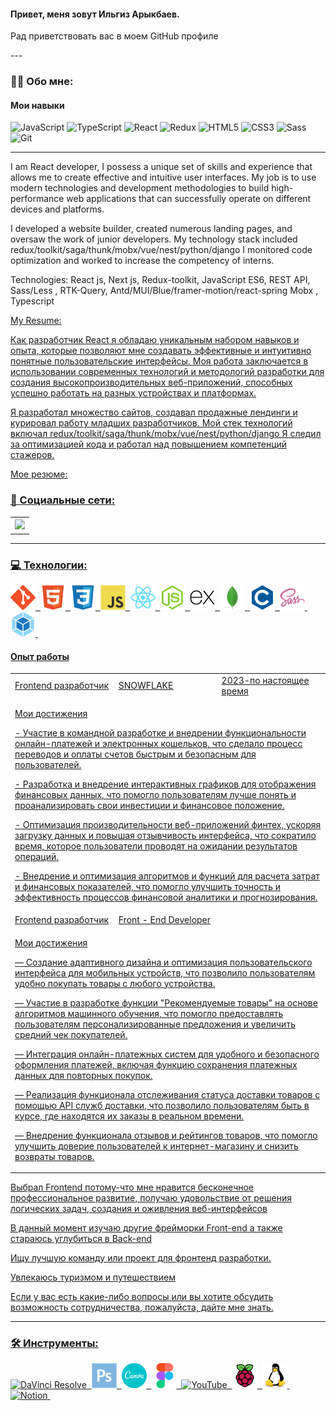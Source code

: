 <h4>Привет, меня зовут Ильгиз Арыкбаев.</h4>
<p>Рад приветствовать вас в моем GitHub профиле</p>
---

### :man_technologist: Обо мне:

<h4>Мои навыки</h4>

![JavaScript](https://img.shields.io/badge/javascript-%23323330.svg?style=for-the-badge&logo=javascript&logoColor=%23F7DF1E)
![TypeScript](https://img.shields.io/badge/typescript-%23007ACC.svg?style=for-the-badge&logo=typescript&logoColor=white)
![React](https://img.shields.io/badge/react-%2320232a.svg?style=for-the-badge&logo=react&logoColor=%2361DAFB)
![Redux](https://img.shields.io/badge/redux-%23593d88.svg?style=for-the-badge&logo=redux&logoColor=white)
![HTML5](https://img.shields.io/badge/HTML5-E34F26.svg?style=for-the-badge&logo=HTML5&logoColor=white)
![CSS3](https://img.shields.io/badge/CSS3-1572B6.svg?style=for-the-badge&logo=CSS3&logoColor=white)
![Sass](https://img.shields.io/badge/Sass-CC6699.svg?style=for-the-badge&logo=Sass&logoColor=white)
![Git](https://img.shields.io/badge/Git-F05032.svg?style=for-the-badge&logo=Git&logoColor=white)

---

<p>I am React developer, I possess a unique set of skills and experience that allows me to create effective and intuitive user interfaces. My job is to use modern technologies and development methodologies to build high-performance web applications that can successfully operate on different devices and platforms.

I developed a website builder, created numerous landing pages, and oversaw the work of junior developers. My technology stack included redux/toolkit/saga/thunk/mobx/vue/nest/python/django I monitored code optimization and worked to increase the competency of interns.

Technologies:
React js, Next js, Redux-toolkit, JavaScript ES6, REST API, Sass/Less , RTK-Query, Antd/MUI/Blue/framer-motion/react-spring
Mobx , Typescript<p>

<bold>
<a href="https://www.figma.com/file/2jr92CFt6rLnaBQ7Q2lgeg/Untitled?type=design&node-id=0-1&t=z5QaZnJdLS46U9fc-0">
My Resume:</bold>

<p>Как разработчик React я обладаю уникальным набором навыков и опыта, которые позволяют мне создавать эффективные и интуитивно понятные пользовательские интерфейсы. Моя работа заключается в использовании современных технологий и методологий разработки для создания высокопроизводительных веб-приложений, способных успешно работать на разных устройствах и платформах.

Я разработал множество сайтов, создавал продажные лендинги и курировал работу младших разработчиков. Мой стек технологий включал redux/toolkit/saga/thunk/mobx/vue/nest/python/django Я следил за оптимизацией кода и работал над повышением компетенций стажеров.</p>

<bold>
<a href="https://www.figma.com/file/2jr92CFt6rLnaBQ7Q2lgeg/Untitled?type=design&node-id=0-1&t=z5QaZnJdLS46U9fc-0">
Мое резюме:</bold>

### 🤝 Социальные сети:

  <div id="badges">
<table>
  <tr>
    <th><a href="https://t.me/MinHek7"><img src="https://img.icons8.com/color/1x/telegram-app"></img></a></th>
  </tr>
</table>

  </div>

---

### 💻 Технологии:

<div>
  <img src="https://github.com/devicons/devicon/blob/master/icons/git/git-original.svg" title="git" alt="git" width="40" height="40"/>&nbsp
  <img src="https://github.com/devicons/devicon/blob/master/icons/html5/html5-original.svg" title="html5" alt="html5" width="40" height="40"/>&nbsp
  <img src="https://github.com/devicons/devicon/blob/master/icons/css3/css3-original.svg" title="css" alt="css" width="40" height="40"/>&nbsp
  <img src="https://github.com/devicons/devicon/blob/master/icons/javascript/javascript-original.svg" title="javascript" alt="javascript" width="40" height="40"/>&nbsp
  <img src="https://github.com/devicons/devicon/blob/master/icons/react/react-original.svg" title="reactjs" alt="reactjs" width="40" height="40"/>&nbsp
  <img src="https://github.com/devicons/devicon/blob/master/icons/nodejs/nodejs-original.svg" title="nodejs" alt="nodejs" width="40" height="40"/>&nbsp
  <img src="https://github.com/devicons/devicon/blob/master/icons/express/express-original.svg" title="express" alt="express" width="40" height="40"/>&nbsp
  <img src="https://github.com/devicons/devicon/blob/master/icons/mongodb/mongodb-original.svg" title="mongodb" alt="mongodb" width="40" height="40"/>&nbsp
  <img src="https://github.com/devicons/devicon/blob/master/icons/c/c-plain.svg" title="C" alt="C" width="40" height="40"/>&nbsp;
  <img src="https://github.com/devicons/devicon/blob/master/icons/sass/sass-original.svg" title="sass/scss" alt="sass/scss" width="40" height="40"/>&nbsp;
  <img src="https://github.com/devicons/devicon/blob/master/icons/webpack/webpack-original.svg" title="webpack" alt="webpack" width="40" height="40"/>&nbsp;
  <!-- <img src="https://github.com/devicons/devicon/blob/master/icons/redux/redux-original.svg" title="redux" alt="redux" width="40" height="40"/>&nbsp; -->
</div>

<h4>Опыт работы</h4>
<table>
  <tr>
    <td>Frontend разработчик</td>
    <td><a href="https://snowflake-git-dev-keraemoe.vercel.app/"> SNOWFLAKE</a></td>
    <td>2023-по настоящее время</td>
  </tr>
  <tr>
    <td colspan="3"><p>Мои достижения</p>
      <p>- Участие в командной разработке и внедрении функциональности онлайн-платежей и
электронных кошельков, что сделало процесс переводов и оплаты счетов быстрым и
безопасным для пользователей.</p>
      <p>- Разработка и внедрение интерактивных графиков для отображения финансовых данных, что
помогло пользователям лучше понять и проанализировать свои инвестиции и финансовое
положение.
</p>
      <p>- Оптимизация производительности веб-приложений финтех, ускоряя загрузку данных и
повышая отзывчивость интерфейса, что сократило время, которое пользователи проводят на
ожидании результатов операций.</p>
      <p>- Внедрение и оптимизация алгоритмов и функций для расчета затрат и финансовых
показателей, что помогло улучшить точность и эффективность процессов финансовой
аналитики и прогнозирования.</p>
</td>
   </tr>
   <tr>
    <td>Frontend разработчик</td>
    <td><a href="https://fortylines.io/home"> Front - End Developer </a></td>
  </tr>
  <tr>
    <td colspan="3"><p>Мои достижения</p>
      <p>— Создание адаптивного дизайна и оптимизация пользовательского интерфейса для мобильных
устройств, что позволило пользователям удобно покупать товары с любого устройства.</p>
      <p>— Участие в разработке функции "Рекомендуемые товары" на основе алгоритмов машинного
обучения, что помогло предоставлять пользователям персонализированные предложения и
увеличить средний чек покупателей.</p>
      <p>— Интеграция онлайн-платежных систем для удобного и безопасного оформления платежей,
включая функцию сохранения платежных данных для повторных покупок.</p>
      <p>— Реализация функционала отслеживания статуса доставки товаров с помощью API служб
доставки, что позволило пользователям быть в курсе, где находятся их заказы в реальном
времени.</p>
      <p>— Внедрение функционала отзывов и рейтингов товаров, что помогло улучшить доверие
пользователей к интернет-магазину и снизить возвраты товаров.</p>
</td>
   </tr>
</table>
    
<p>Выбрал Frontend потому-что мне нравится бесконечное профессиональное развитие, получаю удовольствие от решения логических задач, создания и оживления веб-интерфейсов</p>
<p>В данный момент изучаю другие фрейморки Front-end а также стараюсь углубиться в Back-end</p>
<p>Ищу лучшую команду или проект для фронтенд разработки.</p>
<p>Увлекаюсь туризмом и путешествием</p>
<p>Если у вас есть какие-либо вопросы или вы хотите обсудить возможность сотрудничества, пожалуйста, дайте мне знать.</p>

---

### 🛠 Инструменты:

<div>
  <img src="https://upload.wikimedia.org/wikipedia/commons/9/90/DaVinci_Resolve_17_logo.svg" title="DaVinci Resolve" alt="DaVinci Resolve" width="40" height="40"/>&nbsp;
  <img src="https://github.com/devicons/devicon/blob/master/icons/photoshop/photoshop-plain.svg" title="photoshop" alt="photoshop" width="40" height="40"/>&nbsp;
  <img src="https://github.com/devicons/devicon/blob/master/icons/canva/canva-original.svg" title="canva" alt="canva" width="40" height="40"/>&nbsp;
  <img src="https://github.com/devicons/devicon/blob/master/icons/figma/figma-original.svg" title="figma" alt="figma" width="40" height="40"/>&nbsp;
  <img src="https://upload.wikimedia.org/wikipedia/commons/9/9e/YouTube_Logo_%282013-2017%29.svg" title="YouTube" alt="YouTube" width="40" height="40"/>&nbsp;
  <img src="https://github.com/devicons/devicon/blob/master/icons/raspberrypi/raspberrypi-original.svg" title="raspberrypi" alt="raspberrypi" width="40" height="40"/>&nbsp;
  <img src="https://github.com/devicons/devicon/blob/master/icons/linux/linux-original.svg" title="linux" alt="linux" width="40" height="40"/>&nbsp;
  <img src="https://upload.wikimedia.org/wikipedia/commons/e/e9/Notion-logo.svg" title="Notion" alt="Notion" width="40" height="40"/>&nbsp;
</div>

